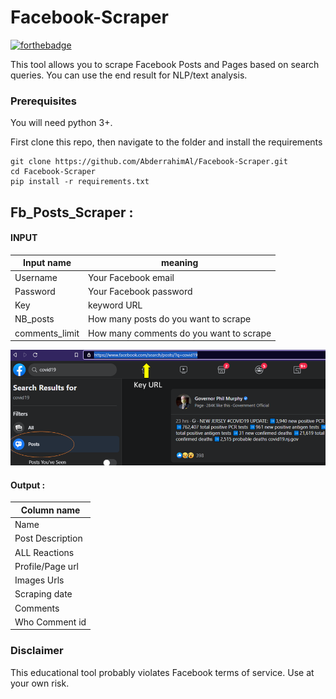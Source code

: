 # Facebook-Scraper

[![forthebadge](https://forthebadge.com/images/badges/made-with-python.svg)](https://forthebadge.com)
 

This tool allows you to scrape Facebook Posts and Pages based on search queries. You can use the end result for NLP/text analysis.

### Prerequisites

You will need python 3+.

First clone this repo, then navigate to the folder and install the requirements

```
git clone https://github.com/AbderrahimAl/Facebook-Scraper.git
cd Facebook-Scraper
pip install -r requirements.txt
```
## Fb_Posts_Scraper :
#### INPUT 

| Input name | meaning |
| --- | --- |
| Username | Your Facebook email |
| Password | Your Facebook password |
| Key | keyword URL |
| NB_posts | How many posts do you want to scrape  |
| comments_limit | How many comments do you want to scrape |

<p align="center">
<img src="https://github.com/AbderrahimAl/Facebook-Scraper/blob/main/Key_url.png">
</p>

#### Output :

| Column name |
| --- |
| Name|
| Post Description | 
| ALL Reactions | 
| Profile/Page url | 
| Images Urls | 
| Scraping date |
| Comments |
| Who Comment id |


### Disclaimer
This educational tool probably violates Facebook terms of service. Use at your own risk.
